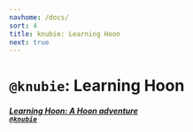 ```yaml
---
navhome: /docs/
sort: 4
title: knubie: Learning Hoon
next: true
---
```



# `@knubie`: Learning Hoon

<div>

<h5><a href="https://github.com/knubie/learning-hoon">Learning Hoon: A Hoon adventure</a>
<br />
<a href="https://github.com/knubie"><code>@knubie</code></a></h5>

</div>
